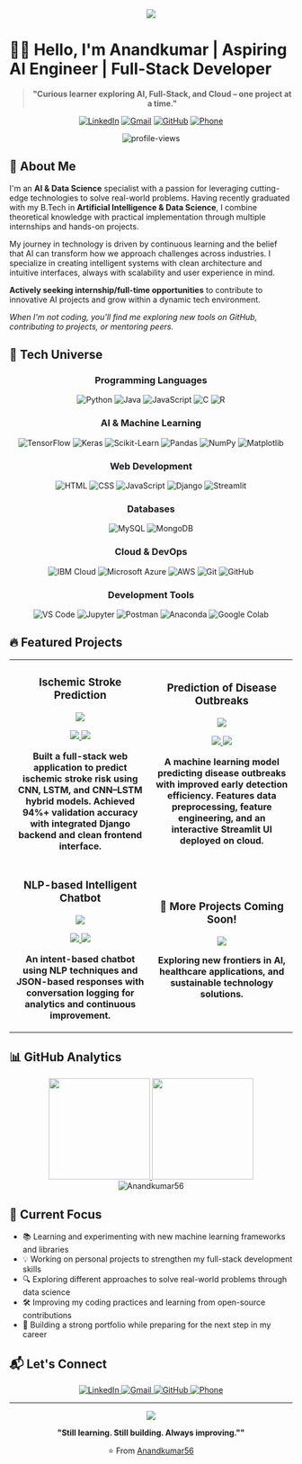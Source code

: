 <div align="center">
  <img src="https://readme-typing-svg.herokuapp.com/?lines=Welcome+to+my+digital+space;AI+%26+Data+Science+Explorer+with+Full-Stack+Skills;Let's+build+something+meaningful.&font=Fira%20Code&center=true&width=800&height=45&color=f75c7e&vCenter=true&size=22&pause=1000">
</div>
<!--
<p align="center">
  <img src="https://github.com/Anandkumar56/Anandkumar56/blob/main/assets/grid-snake.svg" alt="snake" />
</p>-->

# 👨‍💻 Hello, I'm Anandkumar | Aspiring AI Engineer | Full-Stack Developer


<div align="center">
  
>**"Curious learner exploring AI, Full-Stack, and Cloud – one project at a time."**

</div>


<p align="center">
  <a href="https://www.linkedin.com/in/anandkumardalwaie"><img src="https://img.shields.io/badge/LinkedIn-0077B5?style=for-the-badge&logo=linkedin&logoColor=white" alt="LinkedIn"/></a>
  <a href="mailto:akn915573@gmail.com"><img src="https://img.shields.io/badge/Gmail-D14836?style=for-the-badge&logo=gmail&logoColor=white" alt="Gmail"/></a>
  <a href="https://github.com/Anandkumar56"><img src="https://img.shields.io/badge/GitHub-100000?style=for-the-badge&logo=github&logoColor=white" alt="GitHub"/></a>
  <a href="tel:+919640080817"><img src="https://img.shields.io/badge/Contact-+91--9640080817-blue?style=for-the-badge&logo=whatsapp&logoColor=white" alt="Phone"/></a>
</p>

<div align="center">
  <img src="https://komarev.com/ghpvc/?username=Anandkumar56&label=Profile%20views&color=0e75b6&style=flat&abbreviated=true" alt="profile-views" />
</div>

## 🌟 About Me

I'm an **AI & Data Science** specialist with a passion for leveraging cutting-edge technologies to solve real-world problems. Having recently graduated with my B.Tech in **Artificial Intelligence & Data Science**, I combine theoretical knowledge with practical implementation through multiple internships and hands-on projects.

My journey in technology is driven by continuous learning and the belief that AI can transform how we approach challenges across industries. I specialize in creating intelligent systems with clean architecture and intuitive interfaces, always with scalability and user experience in mind.

**Actively seeking internship/full-time opportunities** to contribute to innovative AI projects and grow within a dynamic tech environment.

*When I'm not coding, you'll find me exploring new tools on GitHub, contributing to projects, or mentoring peers.*


## 🚀 Tech Universe

<div align="center">
  
  ### Programming Languages
  ![Python](https://img.shields.io/badge/Python-3776AB?style=for-the-badge&logo=python&logoColor=white)
  ![Java](https://img.shields.io/badge/Java-ED8B00?style=for-the-badge&logo=openjdk&logoColor=white)
  ![JavaScript](https://img.shields.io/badge/JavaScript-F7DF1E?style=for-the-badge&logo=javascript&logoColor=black)
  ![C](https://img.shields.io/badge/C-00599C?style=for-the-badge&logo=c&logoColor=white)
  ![R](https://img.shields.io/badge/R-276DC3?style=for-the-badge&logo=r&logoColor=white)
  
  ### AI & Machine Learning
  ![TensorFlow](https://img.shields.io/badge/TensorFlow-FF6F00?style=for-the-badge&logo=tensorflow&logoColor=white)
  ![Keras](https://img.shields.io/badge/Keras-D00000?style=for-the-badge&logo=keras&logoColor=white)
  ![Scikit-Learn](https://img.shields.io/badge/scikit--learn-F7931E?style=for-the-badge&logo=scikit-learn&logoColor=white)
  ![Pandas](https://img.shields.io/badge/Pandas-150458?style=for-the-badge&logo=pandas&logoColor=white)
  ![NumPy](https://img.shields.io/badge/NumPy-013243?style=for-the-badge&logo=numpy&logoColor=white)
  ![Matplotlib](https://img.shields.io/badge/Matplotlib-ffffff?style=for-the-badge&logo=python&logoColor=black)
  
  ### Web Development
  ![HTML](https://img.shields.io/badge/HTML5-E34F26?style=for-the-badge&logo=html5&logoColor=white)
  ![CSS](https://img.shields.io/badge/CSS3-1572B6?style=for-the-badge&logo=css3&logoColor=white)
  ![JavaScript](https://img.shields.io/badge/JavaScript-F7DF1E?style=for-the-badge&logo=javascript&logoColor=black)
  ![Django](https://img.shields.io/badge/Django-092E20?style=for-the-badge&logo=django&logoColor=white)
  ![Streamlit](https://img.shields.io/badge/Streamlit-FF4B4B?style=for-the-badge&logo=streamlit&logoColor=white)
  
  ### Databases
  ![MySQL](https://img.shields.io/badge/MySQL-00000F?style=for-the-badge&logo=mysql&logoColor=white)
  ![MongoDB](https://img.shields.io/badge/MongoDB-4EA94B?style=for-the-badge&logo=mongodb&logoColor=white)
  
  ### Cloud & DevOps
  ![IBM Cloud](https://img.shields.io/badge/IBM_Cloud-054ADA?style=for-the-badge&logo=ibm&logoColor=white)
  ![Microsoft Azure](https://img.shields.io/badge/Microsoft_Azure-0089D6?style=for-the-badge&logo=microsoft-azure&logoColor=white)
  ![AWS](https://img.shields.io/badge/AWS-232F3E?style=for-the-badge&logo=amazon-aws&logoColor=white)
  ![Git](https://img.shields.io/badge/Git-F05032?style=for-the-badge&logo=git&logoColor=white)
  ![GitHub](https://img.shields.io/badge/GitHub-100000?style=for-the-badge&logo=github&logoColor=white)
  
  ### Development Tools
  ![VS Code](https://img.shields.io/badge/VS_Code-007ACC?style=for-the-badge&logo=visual-studio-code&logoColor=white)
  ![Jupyter](https://img.shields.io/badge/Jupyter-F37626?style=for-the-badge&logo=jupyter&logoColor=white)
  ![Postman](https://img.shields.io/badge/Postman-FF6C37?style=for-the-badge&logo=postman&logoColor=white)
  ![Anaconda](https://img.shields.io/badge/Anaconda-44A833?style=for-the-badge&logo=anaconda&logoColor=white)
  ![Google Colab](https://img.shields.io/badge/Google_Colab-F9AB00?style=for-the-badge&logo=google-colab&logoColor=white)
  
</div>


## 🔥 Featured Projects

<div align="center">
  <table>
    <tr>
      <td width="50%">
        <h3 align="center">Ischemic Stroke Prediction</h3>
        <div align="center">
          <a href="https://github.com/Anandkumar56/ischemic-stroke-prediction" target="_blank">
            <img src="https://readme-typing-svg.herokuapp.com/?lines=Python+%7C+TensorFlow+%7C+Keras;CNN+%7C+LSTM+%7C+Hybrid+Models;Django+%7C+REST+APIs&font=Fira%20Code&center=true&width=380&height=50&color=f75c7e&vCenter=true&size=16">
          </a>
          <p>
            <a href="https://github.com/Anandkumar56/ischemic-stroke-prediction" target="_blank">
              <img src="https://img.shields.io/badge/Code-1D1E23?style=for-the-badge&logo=github&logoColor=white">
            </a>
            <a href="#" target="_blank">
              <img src="https://img.shields.io/badge/Live-00C7B7?style=for-the-badge&logo=vercel&logoColor=white">
            </a>
          </p>
          <p><strong>Built a full-stack web application to predict ischemic stroke risk using CNN, LSTM, and CNN–LSTM hybrid models. Achieved 94%+ validation accuracy with integrated Django backend and clean frontend interface.</strong></p>
        </div>
      </td>
      <td width="50%">
        <h3 align="center">Prediction of Disease Outbreaks</h3>
        <div align="center">
          <a href="[https://github.com/Anandkumar56/disease-outbreak-prediction](https://github.com/AnandKumar56/Prediction-of-Disease-Outbreaks-Using-ML.)" target="_blank">
            <img src="https://readme-typing-svg.herokuapp.com/?lines=Python+%7C+Machine+Learning;Streamlit+%7C+Cloud+Deployment;Early+Detection+System&font=Fira%20Code&center=true&width=380&height=50&color=f75c7e&vCenter=true&size=16">
          </a>
          <p>
            <a href="https://github.com/Anandkumar56/disease-outbreak-prediction" target="_blank">
              <img src="https://img.shields.io/badge/Code-1D1E23?style=for-the-badge&logo=github&logoColor=white">
            </a>
            <a href="https://disease-prediction-outbreaks.streamlit.app/" target="_blank">
              <img src="https://img.shields.io/badge/Live-00C7B7?style=for-the-badge&logo=vercel&logoColor=white">
            </a>
          </p>
          <p><strong>A machine learning model predicting disease outbreaks with improved early detection efficiency. Features data preprocessing, feature engineering, and an interactive Streamlit UI deployed on cloud.</strong></p>
        </div>
      </td>
    </tr>
    <tr>
      <td width="50%">
        <h3 align="center">NLP-based Intelligent Chatbot</h3>
        <div align="center">
          <a href="https://github.com/Anandkumar56/nlp-chatbot" target="_blank">
            <img src="https://readme-typing-svg.herokuapp.com/?lines=Python+%7C+NLP;Machine+Learning;Intent-based+Responses&font=Fira%20Code&center=true&width=380&height=50&color=f75c7e&vCenter=true&size=16">
          </a>
          <p>
            <a href="[https://github.com/Anandkumar56/nlp-chatbot](https://github.com/AnandKumar56/Implementation_of_Chatbot_Using_NLP)" target="_blank">
              <img src="https://img.shields.io/badge/Code-1D1E23?style=for-the-badge&logo=github&logoColor=white">
            </a>
            <a href="https://mychatbot-ai.streamlit.app/" target="_blank">
              <img src="https://img.shields.io/badge/Live-00C7B7?style=for-the-badge&logo=vercel&logoColor=white">
            </a>
          </p>
          <p><strong>An intent-based chatbot using NLP techniques and JSON-based responses with conversation logging for analytics and continuous improvement.</strong></p>
        </div>
      </td>
      <td width="50%">
        <div align="center">
          <h3>🚀 More Projects Coming Soon!</h3>
          <img src="https://readme-typing-svg.herokuapp.com/?lines=AI+%7C+Machine+Learning;Data+Science+%7C+Web+Development;Innovation+in+Progress&font=Fira%20Code&center=true&width=380&height=50&color=f75c7e&vCenter=true&size=16">
          <p><strong>Exploring new frontiers in AI, healthcare applications, and sustainable technology solutions.</strong></p>
        </div>
      </td>
    </tr>
  </table>
</div>

## 📊 GitHub Analytics

<div align="center">
  <a href="https://github.com/Anandkumar56">
    <img height="180em" src="https://github-readme-stats.vercel.app/api?username=Anandkumar56&show_icons=true&theme=radical&include_all_commits=true&count_private=true"/>
    <img height="180em" src="https://github-readme-stats.vercel.app/api/top-langs/?username=Anandkumar56&layout=compact&langs_count=7&theme=radical"/>
  </a>
</div>

<div align="center">
  <img src="https://github-readme-streak-stats.herokuapp.com/?user=Anandkumar56&theme=radical" alt="Anandkumar56" />
</div>


## 🌈 Current Focus

- 📚 Learning and experimenting with new machine learning frameworks and libraries
- 💡 Working on personal projects to strengthen my full-stack development skills
- 🔍 Exploring different approaches to solve real-world problems through data science
- 🛠️ Improving my coding practices and learning from open-source contributions
- 🎯 Building a strong portfolio while preparing for the next step in my career

## 📬 Let's Connect

<div align="center">
  <a href="https://www.linkedin.com/in/anandkumardalwaie" target="_blank">
    <img src="https://img.shields.io/badge/LinkedIn-0077B5?style=for-the-badge&logo=linkedin&logoColor=white" alt="LinkedIn"/>
  </a>
  <a href="mailto:akn915573@gmail.com" target="_blank">
    <img src="https://img.shields.io/badge/Gmail-D14836?style=for-the-badge&logo=gmail&logoColor=white" alt="Gmail"/>
  </a>
  <a href="https://github.com/Anandkumar56" target="_blank">
    <img src="https://img.shields.io/badge/GitHub-100000?style=for-the-badge&logo=github&logoColor=white" alt="GitHub"/>
  </a>
  <a href="tel:+919640080817" target="_blank">
    <img src="https://img.shields.io/badge/Phone-+91--9640080817-blue?style=for-the-badge&logo=whatsapp&logoColor=white" alt="Phone"/>
  </a>
</div>

---

<div align="center">
  <img src="https://readme-typing-svg.herokuapp.com/?lines=Curiosity+drives+my+code.;Learning+never+stops.;Turning+ideas+into+impact.&font=Fira%20Code&center=true&width=800&height=45&color=f75c7e&vCenter=true&size=22&pause=1000">
</div>


<p align="center">
  <strong>"Still learning. Still building. Always improving.""</strong>
</p>

<div align="center">
  <p>⭐️ From <a href="https://github.com/Anandkumar56">Anandkumar56</a></p>
</div>
